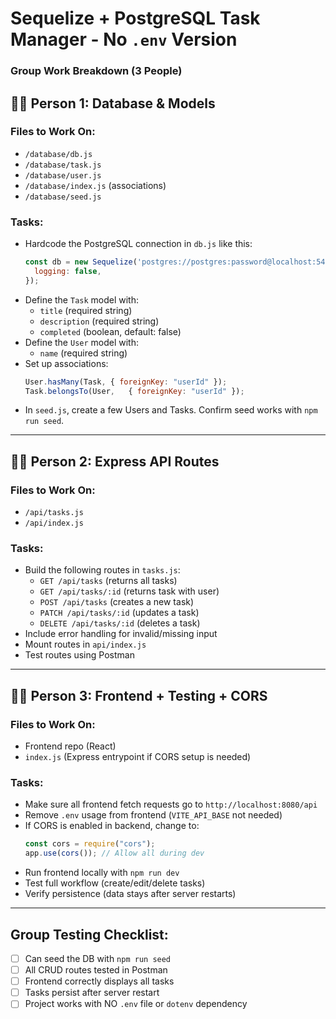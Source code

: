 # Sequelize + PostgreSQL Task Manager - No `.env` Version
### Group Work Breakdown (3 People)

## 👩‍💻 Person 1: Database & Models

### Files to Work On:
- `/database/db.js`
- `/database/task.js`
- `/database/user.js`
- `/database/index.js` (associations)
- `/database/seed.js`

### Tasks:
- Hardcode the PostgreSQL connection in `db.js` like this:
  ```js
  const db = new Sequelize('postgres://postgres:password@localhost:5432/ttp_backend', {
    logging: false,
  });
  ```
- Define the `Task` model with:
  - `title` (required string)
  - `description` (required string)
  - `completed` (boolean, default: false)
- Define the `User` model with:
  - `name` (required string)
- Set up associations:
  ```js
  User.hasMany(Task, { foreignKey: "userId" });
  Task.belongsTo(User,   { foreignKey: "userId" });
  ```
- In `seed.js`, create a few Users and Tasks. Confirm seed works with `npm run seed`.

---

## 👨‍💻 Person 2: Express API Routes

### Files to Work On:
- `/api/tasks.js`
- `/api/index.js`

### Tasks:
- Build the following routes in `tasks.js`:
  - `GET /api/tasks` (returns all tasks)
  - `GET /api/tasks/:id` (returns task with user)
  - `POST /api/tasks` (creates a new task)
  - `PATCH /api/tasks/:id` (updates a task)
  - `DELETE /api/tasks/:id` (deletes a task)
- Include error handling for invalid/missing input
- Mount routes in `api/index.js`
- Test routes using Postman

---

## 👩‍💻 Person 3: Frontend + Testing + CORS

### Files to Work On:
- Frontend repo (React)
- `index.js` (Express entrypoint if CORS setup is needed)

### Tasks:
- Make sure all frontend fetch requests go to `http://localhost:8080/api`
- Remove `.env` usage from frontend (`VITE_API_BASE` not needed)
- If CORS is enabled in backend, change to:
  ```js
  const cors = require("cors");
  app.use(cors()); // Allow all during dev
  ```
- Run frontend locally with `npm run dev`
- Test full workflow (create/edit/delete tasks)
- Verify persistence (data stays after server restarts)

---

## Group Testing Checklist:
- [ ] Can seed the DB with `npm run seed`
- [ ] All CRUD routes tested in Postman
- [ ] Frontend correctly displays all tasks
- [ ] Tasks persist after server restart
- [ ] Project works with NO `.env` file or `dotenv` dependency